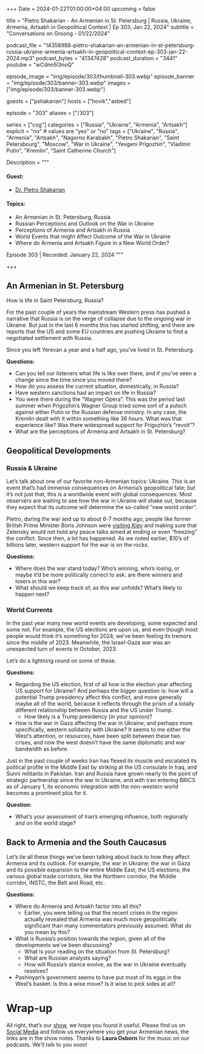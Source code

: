 +++
Date = 2024-01-22T01:00:00+04:00
upcoming = false

title = "Pietro Shakarian - An Armenian in St. Petersburg | Russia, Ukraine, Armenia, Artsakh in Geopolitical Context | Ep 303, Jan 22, 2024"
subtitle = "Conversations on Groong - 01/22/2024"

podcast_file = "14358988-pietro-shakarian-an-armenian-in-st-petersburg-russia-ukraine-armenia-artsakh-in-geopolitical-context-ep-303-jan-22-2024.mp3"
podcast_bytes = "41347428"
podcast_duration = "3441"
youtube = "wCdnn5l3noQ"

episode_image = "img/episode/303/thumbnail-303.webp"
episode_banner = "img/episode/303/banner-303.webp"
images = ["img/episode/303/banner-303.webp"]

guests = ["pshakarian"]
hosts = ["hovik","asbed"]

episode = "303"
aliases = ["/303"]

series = ["cog"]
categories = ["Russia", "Ukraine", "Armenia", "Artsakh"]
explicit = "no" # values are "yes" or "no"
tags = ["Ukraine", "Russia", "Armenia", "Artsakh", "Nagorno Karabakh", "Pietro Shakarian", "Saint Petersbourg", "Moscow", "War in Ukraine", "Yevgeni Prigozhin", "Vladimir Putin", "Kremlin", "Saint Catherine Church"]

Description = """

#### Guest:
* [Dr. Pietro Shakarian](/guest/pshakarian)

#### Topics:
* An Armenian in St. Petersburg, Russia
* Russian Perceptions and Outlook on the War in Ukraine
* Perceptions of Armenia and Artsakh in Russia
* World Events that might Affect Outcome of the War in Ukraine
* Where do Armenia and Artsakh Figure in a New World Order?

Episode 303 | Recorded: January 22, 2024
"""

+++

## An Armenian in St. Petersburg

How is life in Saint Petersburg, Russia?

For the past couple of years the mainstream Western press has pushed a narrative that Russia is on the verge of collapse due to the ongoing war in Ukraine. But just in the last 6 months this has started shifting, and there are reports that the US and some EU countries are pushing Ukraine to find a negotiated settlement with Russia.

Since you left Yerevan a year and a half ago, you’ve lived in St. Petersburg.

**Questions:**
* Can you tell our listeners what life is like over there, and if you’ve seen a change since the time since you moved there?
* How do you assess the current situation, domestically, in Russia?
* Have western sanctions had an impact on life in Russia?
* You were there during the “Wagner Opera”. This was the period last summer when Prigozhin’s Wagner Group tried some sort of a putsch against either Putin or the Russian defense ministry. In any case, the Kremlin dealt with it within something like 36 hours. What was that experience like? Was there widespread support for Prigozhin’s “revolt”?
* What are the perceptions of Armenia and Artsakh in St. Petersburg?


## Geopolitical Developments


### Russia & Ukraine

Let’s talk about one of our favorite non-Armenian topics: Ukraine. This is an event that’s had immense consequences on Armenia’s geopolitical fate; but it’s not just that, this is a worldwide event with global consequences. Most observers are waiting to see how the war in Ukraine will shake out, because they expect that its outcome will determine the so-called “new world order”.

Pietro, during the war and up to about 6-7 months ago, people like former British Prime Minister Boris Johnson were [visiting Kiev](https://responsiblestatecraft.org/2022/09/02/diplomacy-watch-why-did-the-west-stop-a-peace-deal-in-ukraine/) and making sure that Zelensky would not hold any peace talks aimed at ending or even “freezing” the conflict. Since then, a lot has happened. As we noted earlier, $10’s of billions later, western support for the war is on the rocks.

**Questions:**
* Where does the war stand today? Who’s winning, who’s losing, or maybe it’d be more politically correct to ask: are there winners and losers in this war?
* What should we keep track of, as this war unfolds? What’s likely to happen next?


### World Currents

In the past year many new world events are developing, some expected and some not. For example, the US elections are upon us, and even though most people would think it’s something for 2024, we’ve been feeling its tremors since the middle of 2023. Meanwhile, the Israel-Gaza war was an unexpected turn of events in October, 2023.

Let’s do a lightning round on some of these.

**Questions:**
* Regarding the US election, first of all how is the election year affecting US support for Ukraine? And perhaps the bigger question is: how will a potential Trump presidency affect this conflict, and more generally maybe all of the world, because it reflects through the prism of a totally different relationship between Russia and the US under Trump.
    * How likely is a Trump presidency (in your opinion)?
* How is the war in Gaza affecting the war in Ukraine, and perhaps more specifically, western solidarity with Ukraine? It seems to me either the West’s attention, or resources, have been split between these two crises, and now the west doesn’t have the same diplomatic and war bandwidth as before.

Just in the past couple of weeks Iran has flexed its muscle and escalated its political profile in the Middle East by striking at the US consulate in Iraq, and Sunni militants in Pakistan. Iran and Russia have grown nearly to the point of strategic partnership since the war in Ukraine, and with Iran entering BRICS as of January 1, its economic integration with the non-western world becomes a prominent plus for it.

**Question:**
* What’s your assessment of Iran’s emerging influence, both regionally and on the world stage?


## Back to Armenia and the South Caucasus

Let’s tie all these things we’ve been talking about back to how they affect Armenia and its outlook. For example, the war in Ukraine; the war in Gaza and its possible expansion to the entire Middle East; the US elections; the various global trade corridors, like the Northern corridor, the Middle corridor, INSTC, the Belt and Road, etc.

**Questions:**
* Where do Armenia and Artsakh factor into all this?
    * Earlier, you were telling us that the recent crises in the region actually revealed that Armenia was much more geopolitically significant than many commentators previously assumed. What do you mean by this?
* What is Russia’s position towards the region, given all of the developments we’ve been discussing?
    * What is your reading on the situation from St. Petersburg?
    * What are Russian analysts saying?
    * How will Russia’s stance evolve, as the war in Ukraine eventually resolves?
* Pashinyan’s government seems to have put most of its eggs in the West’s basket. Is this a wise move? Is it wise to pick sides at all?


# Wrap-up

All right, that’s our [show](https://podcasts.groong.org/), we hope you found it useful. Please find us on [Social Media](https://lintr.ee/groong) and follow us everywhere you get your Armenian news, the links are in the show notes. Thanks to **Laura Osborn** for the music on our podcasts. We’ll talk to you soon!
